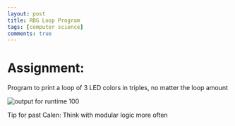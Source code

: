 ```yaml
---
layout: post
title: RBG Loop Program
tags: [computer science]
comments: true
---
```

# Assignment: 
Program to print a loop of 3 LED colors in triples, no matter the loop amount
 
![output for runtime 100](https://cfiredancing.github.io/img/Screen%20Shot%202019-10-09%20at%205.10.31%20PM.png)


Tip for past Calen: Think with modular logic more often

